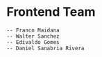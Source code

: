 # Frontend Team
    -- Franco Maidana
    -- Walter Sanchez
    -- Edivaldo Gomes
    -- Daniel Sanabria Rivera 


